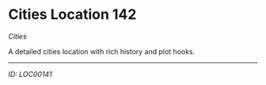 # Cities Location 142

*Cities*

A detailed cities location with rich history and plot hooks.

---
*ID: LOC00141*